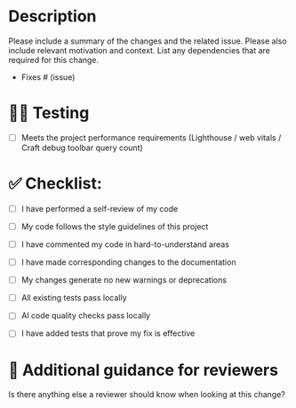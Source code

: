 # Description

Please include a summary of the changes and the related issue. Please also include relevant motivation and context. List any dependencies that are required for this change.

- Fixes # (issue)

# 👩‍🔬 Testing

- [ ] Meets the project performance requirements (Lighthouse / web vitals / Craft debug toolbar query count)

# ✅ Checklist:

- [ ] I have performed a self-review of my code
- [ ] My code follows the style guidelines of this project
- [ ] I have commented my code in hard-to-understand areas
- [ ] I have made corresponding changes to the documentation
- [ ] My changes generate no new warnings or deprecations
- [ ] All existing tests pass locally
- [ ] Al code quality checks pass locally
- [ ] I have added tests that prove my fix is effective


# 🧐 Additional guidance for reviewers

Is there anything else a reviewer should know when looking at this change?
